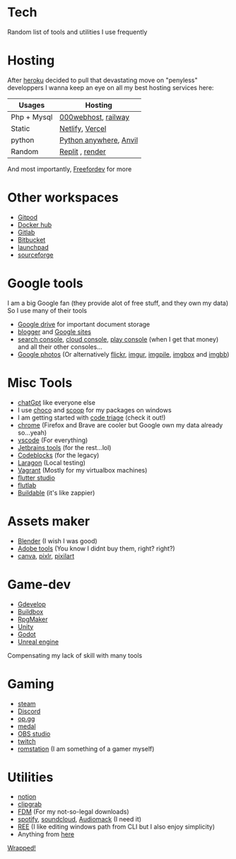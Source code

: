 # Tech

Random list of tools and utilities I use frequently

# Hosting

After [heroku](https://www.heroku.com/) decided to pull that devastating move on "penyless" developpers I wanna keep an eye on all my best hosting services here:

| Usages          | Hosting|
|-----------------|--------|
| Php + Mysql     | [000webhost](https://fr.000webhost.com/), [railway](https://railway.app/)                           |
| Static          | [Netlify](https://app.netlify.com/teams/nair0lf32/overview), [Vercel](https://vercel.com/dashboard) |
| python          | [Python anywhere](https://www.pythonanywhere.com/user/nairolf32/), [Anvil](https://anvil.works)     |
| Random          | [Replit](https://replit.com/~) , [render](https://dashboard.render.com/)                                               |


And most importantly, [Freefordev](https://free-for.dev/#/?id=paas) for more

# Other workspaces

- [Gitpod](https://gitpod.io/)
- [Docker hub](https://hub.docker.com/repositories)
- [Gitlab](https://gitlab.com/florianedem)
- [Bitbucket](https://bitbucket.org/nair0lf32/)
- [launchpad](https://launchpad.net/~nairolf32)
- [sourceforge](https://sourceforge.net/u/nair0lf32/profile)

# Google tools

I am a big Google fan (they provide alot of free stuff, and they own my data) So I use many of their tools 
- [Google drive](https://drive.google.com/drive/my-drive) for important document storage
- [blogger](https://www.blogger.com/profile/16394861194423407651) and [Google sites](https://sites.google.com/)
- [search console](https://search.google.com/search-console/welcome), [cloud console](https://console.cloud.google.com/welcome), [play console](https://play.google.com/console/signup) (when I get that money) and all their other consoles...
- [Google photos](https://photos.google.com/) (Or alternatively [flickr](https://flickr.com), [imgur](https://imgur.com), [imgpile](https://imgpile.com/nairolf32), [imgbox](https://imgbox.com/)  and [imgbb](https://florian-edemessi.imgbb.com/))

# Misc Tools

- [chatGpt](https://chat.openai.com) like everyone else
- I use [choco](https://community.chocolatey.org/) and [scoop](https://scoop.sh/#/) for my packages on windows
- I am getting started with [code triage](https://www.codetriage.com/) (check it out!)
- [chrome](https://www.google.fr/chrome/) (Firefox and Brave are cooler but Google own my data already so...yeah)
- [vscode](https://code.visualstudio.com/) (For everything)
- [Jetbrains tools](https://www.jetbrains.com/fr-fr/toolbox-app/) (for the rest...lol)
- [Codeblocks](https://www.codeblocks.org/) (for the legacy)
- [Laragon](https://laragon.org/) (Local testing)
- [Vagrant](https://www.vagrantup.com/) (Mostly for my virtualbox machines)
- [flutter studio](https://flutterstudio.app/)
- [flutlab](https://flutlab.io/profile)
- [Buildable](https://app.buildable.dev/home) (it's like zappier)

# Assets maker

- [Blender](https://www.blender.org/) (I wish I was good)
- [Adobe tools](https://www.adobe.com/fr/products/catalog.html?types=pf_252Fdesktop&types=pf_252Fmobile&types=pf_252Fweb) (You know I didnt buy them, right? right?)
- [canva](https://canva.com/), [pixlr](https://pixlr.com/), [pixilart](https://pixilart.com)

# Game-dev

- [Gdevelop](https://gdevelop.io/)
- [Buildbox](https://signup.buildbox.com/)
- [RpgMaker](https://www.rpgmakerweb.com/)
- [Unity](https://unity.com/fr)
- [Godot](https://godotengine.org/)
- [Unreal engine](https://www.unrealengine.com/en-US/)

Compensating my lack of skill with many tools

# Gaming

- [steam](https://store.steampowered.com/?l=french)
- [Discord](https://discord.com/)
- [op.gg](https://www.op.gg/)
- [medal](https://medal.tv/)
- [OBS studio](https://obsproject.com/fr)
- [twitch](https://www.twitch.tv/?lang=fr)
- [romstation](https://www.romstation.fr/) (I am something of a gamer myself)

# Utilities

- [notion](https://notion.so)
- [clipgrab](https://clipgrab.de/fr)
- [FDM](https://www.freedownloadmanager.org/) (For my not-so-legal downloads)
- [spotify](https://www.spotify.com/fr/), [soundcloud](https://m.soundcloud.com), [Audiomack](https://audiomack.com) (I need it)
- [REE](https://www.rapidee.com/en/about) (I like editing windows path from CLI but I also enjoy simplicity)
- Anything from [here](https://www.nirsoft.net/)

[Wrapped!](https://nair0lf32.wrapped.run)

